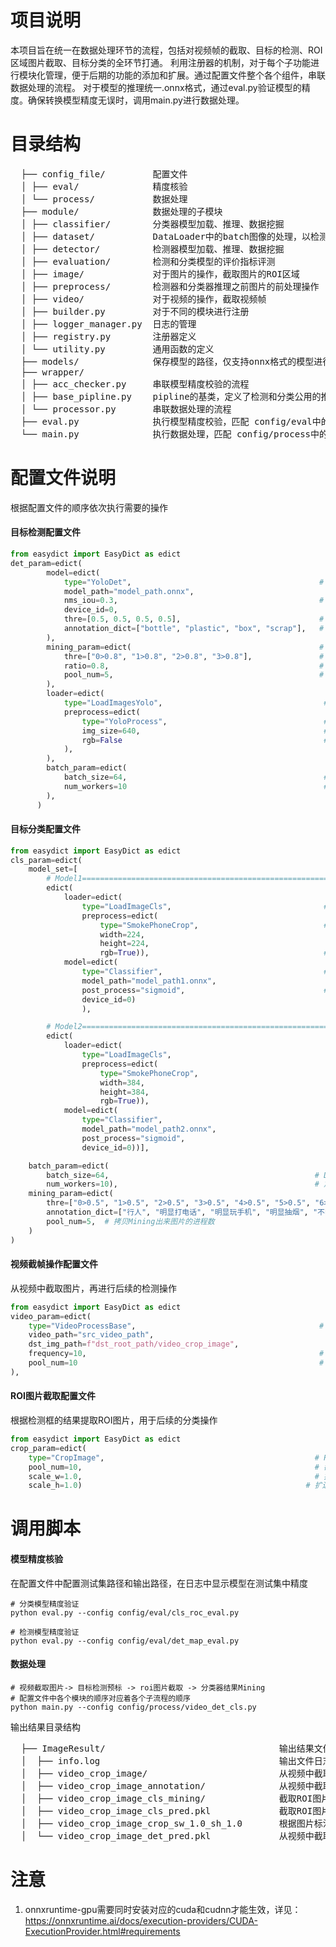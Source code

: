 # 项目说明
  本项目旨在统一在数据处理环节的流程，包括对视频帧的截取、目标的检测、ROI区域图片截取、目标分类的全环节打通。
  利用注册器的机制，对于每个子功能进行模块化管理，便于后期的功能的添加和扩展。通过配置文件整个各个组件，串联数据处理的流程。
  对于模型的推理统一.onnx格式，通过eval.py验证模型的精度。确保转换模型精度无误时，调用main.py进行数据处理。

# 目录结构
<pre>
  ├── config_file/         配置文件    
  │ ├── eval/              精度核验  
  │ └── process/           数据处理  
  ├── module/              数据处理的子模块  
  │ ├── classifier/        分类器模型加载、推理、数据挖掘
  │ ├── dataset/           DataLoader中的batch图像的处理，以检测和分类区分
  │ ├── detector/          检测器模型加载、推理、数据挖掘
  │ ├── evaluation/        检测和分类模型的评价指标评测
  │ ├── image/             对于图片的操作，截取图片的ROI区域
  │ ├── preprocess/        检测器和分类器推理之前图片的前处理操作
  │ ├── video/             对于视频的操作，截取视频帧
  │ ├── builder.py         对于不同的模块进行注册
  │ ├── logger_manager.py  日志的管理
  │ ├── registry.py        注册器定义
  │ └── utility.py         通用函数的定义
  ├── models/              保存模型的路径，仅支持onnx格式的模型进行推理
  ├── wrapper/
  │ ├── acc_checker.py     串联模型精度校验的流程
  │ ├── base_pipline.py    pipline的基类，定义了检测和分类公用的推理部分
  │ └── processor.py       串联数据处理的流程
  ├── eval.py              执行模型精度校验，匹配 config/eval中的配置文件
  └── main.py              执行数据处理，匹配 config/process中的配置文件
</pre>

# 配置文件说明
根据配置文件的顺序依次执行需要的操作  
#### 目标检测配置文件
```python
from easydict import EasyDict as edict    
det_param=edict(
        model=edict(
            type="YoloDet",                                          # 检测器类名，初始化相应的检测器类
            model_path="model_path.onnx",
            nms_iou=0.3,                                             # 目标检测nms阶段的iou
            device_id=0,
            thre=[0.5, 0.5, 0.5, 0.5],                               # 对应多个类别的阈值，选取大于阈值的结果保存
            annotation_dict=["bottle", "plastic", "box", "scrap"],   # 对应多个类别对应的名称，对应预标注类名
        ),
        mining_param=edict(                                          # 若不配置此参数则不进行Mining      
            thre=["0>0.8", "1>0.8", "2>0.8", "3>0.8"],               # 设置每个类别的Mining条件，注意model.thre的检测参数为默认大于阈值的结果
            ratio=0.8,                                               # 每张图片里某个类别满足条件的比例大于等于ratio的情况下筛选图片
            pool_num=5,                                              # 拷贝Mining图片的进程数
        ),
        loader=edict(
            type="LoadImagesYolo",                                    # 检测图片处理类名
            preprocess=edict(          
                type="YoloProcess",                                   # 数据预处理方法，在module/preprocess/det_yolo_input.py中定义
                img_size=640,                                         # 检测图片的尺寸
                rgb=False                                             # True=rgb， False=bgr
            ),
        ),
        batch_param=edict(
            batch_size=64,                                            # DataLoader的batch_size
            num_workers=10                                            # 加载数据的线程数
        ),
      )
```

#### 目标分类配置文件
```python
from easydict import EasyDict as edict  
cls_param=edict(
    model_set=[
        # Model1=======================================================
        edict(
            loader=edict(
                type="LoadImageCls",                                  # 分类图片处理类名
                preprocess=edict(
                    type="SmokePhoneCrop",                            # 数据预处理方法，在module/preprocess/cls_input.py中扩展定义
                    width=224,
                    height=224,
                    rgb=True)),                                       # True=rgb， False=bgr
            model=edict(
                type="Classifier",                                    # 分类器类名，初始化相应的分类器类
                model_path="model_path1.onnx",
                post_process="sigmoid",                               # 后处理分类 "sigmoid", "softmax", 默认None不需要后处理操作
                device_id=0)
                ),

        # Model2=======================================================
        edict(
            loader=edict(
                type="LoadImageCls",
                preprocess=edict(
                    type="SmokePhoneCrop",
                    width=384,
                    height=384,
                    rgb=True)),
            model=edict(
                type="Classifier",
                model_path="model_path2.onnx",
                post_process="sigmoid",
                device_id=0))],

    batch_param=edict(
        batch_size=64,                                              # DataLoader的batch_size
        num_workers=10),                                            # 加载数据的线程数
    mining_param=edict(
        thre=["0>0.5", "1>0.5", "2>0.5", "3>0.5", "4>0.5", "5>0.5", "6>0.5"],  # 根据类别Minig不同阈值下图片
        annotation_dict=["行人", "明显打电话", "明显玩手机", "明显抽烟", "不明显打电话", "不明显玩手机", "不明显抽烟"], # 每类代表的标签，若为None，默认使用类别的数字代替
        pool_num=5,  # 拷贝Mining出来图片的进程数
    )
)
```

#### 视频截帧操作配置文件
从视频中截取图片，再进行后续的检测操作
```python
from easydict import EasyDict as edict  
video_param=edict(
    type="VideoProcessBase",                                         # 视频处理类
    video_path="src_video_path",
    dst_img_path=f"dst_root_path/video_crop_image",
    frequency=10,                                                    # 每间隔多少帧截取一张图片
    pool_num=10                                                      # 处理视频的进程数
),
```


#### ROI图片截取配置文件
根据检测框的结果提取ROI图片，用于后续的分类操作
```python
from easydict import EasyDict as edict  
crop_param=edict(
    type="CropImage",                                               # ROI提取类               
    pool_num=10,                                                    # 截取进程数
    scale_w=1.0,                                                    # 扩边参数，宽变为原来的scale_w倍，
    scale_h=1.0)                                                  # 扩边参数，宽变为原来的scale_h倍，
```

# 调用脚本
#### 模型精度核验
在配置文件中配置测试集路径和输出路径，在日志中显示模型在测试集中精度
```shell
# 分类模型精度验证
python eval.py --config config/eval/cls_roc_eval.py

# 检测模型精度验证
python eval.py --config config/eval/det_map_eval.py
```
#### 数据处理
```shell
# 视频截取图片-> 目标检测预标 -> roi图片截取 -> 分类器结果Mining
# 配置文件中各个模块的顺序对应着各个子流程的顺序
python main.py --config config/process/video_det_cls.py
```
输出结果目录结构
<pre>
  ├── ImageResult/                                 输出结果文件夹    
  │  ├── info.log                                  输出文件日志
  │  ├── video_crop_image/                         从视频中截取的图片 
  │  ├── video_crop_image_annotation/              从视频中截取的图片标注
  │  ├── video_crop_image_cls_mining/              截取ROI图片过分类模型Mining的图片结果
  │  ├── video_crop_image_cls_pred.pkl             截取ROI图片过分类的中间结果，如果存在则直接读取，不再重复检测
  │  ├── video_crop_image_crop_sw_1.0_sh_1.0       根据图片标注截取ROI图片
  │  └── video_crop_image_det_pred.pkl             从视频中截取的图片标注的中间结果，如果存在则直接读取，不再重复检测
</pre>


# 注意
1. onnxruntime-gpu需要同时安装对应的cuda和cudnn才能生效，详见：https://onnxruntime.ai/docs/execution-providers/CUDA-ExecutionProvider.html#requirements



